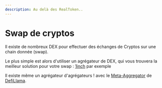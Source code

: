 ```yaml
---
description: Au delà des RealToken..
---
```


# Swap de cryptos

Il existe de nombreux DEX pour effectuer des échanges de Cryptos sur une chain donnée (swap).

Le plus simple est alors d'utiliser un agrégateur de DEX, qui vous trouvera la meilleur solution pour votre swap : [1inch](https://app.1inch.io/) par exemple

Il existe même un agrégateur d'agrégateurs ! avec le [Meta-Aggregator](https://swap.defillama.com/) de [DefiLlama](https://defillama.com/).
